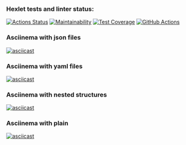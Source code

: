### Hexlet tests and linter status:
[![Actions Status](https://github.com/Julia-Tisa/frontend-project-lvl2/workflows/hexlet-check/badge.svg)](https://github.com/Julia-Tisa/frontend-project-lvl2/actions)
[![Maintainability](https://api.codeclimate.com/v1/badges/d415a8fd09d27c0fd771/maintainability)](https://codeclimate.com/github/Julia-Tisa/frontend-project-lvl2/maintainability)
[![Test Coverage](https://api.codeclimate.com/v1/badges/d415a8fd09d27c0fd771/test_coverage)](https://codeclimate.com/github/Julia-Tisa/frontend-project-lvl2/test_coverage)
[![GitHub Actions](https://github.com/Julia-Tisa/frontend-project-lvl2/actions/workflows/github-actions-demo.yml/badge.svg)](https://github.com/Julia-Tisa/frontend-project-lvl2/actions/workflows/github-actions-demo.yml)
### Asciinema with json files
[![asciicast](https://asciinema.org/a/vSbmoPvMxk3M3DPnsSpRQQZfj.svg)](https://asciinema.org/a/vSbmoPvMxk3M3DPnsSpRQQZfj)
### Asciinema with yaml files
[![asciicast](https://asciinema.org/a/te3A76vw7r2SLvA6IAA18jFio.svg)](https://asciinema.org/a/te3A76vw7r2SLvA6IAA18jFio)
### Asciinema with nested structures
[![asciicast](https://asciinema.org/a/4cXv5UwRvepIjj001HzzynVxU.svg)](https://asciinema.org/a/4cXv5UwRvepIjj001HzzynVxU)
### Asciinema with plain
[![asciicast](https://asciinema.org/a/zAqi50hWyD6DsHJWq4YfFhYkp.svg)](https://asciinema.org/a/zAqi50hWyD6DsHJWq4YfFhYkp)
